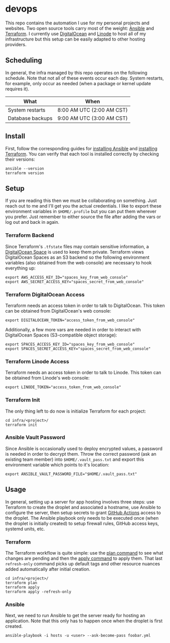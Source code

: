 # devops
This repo contains the automation I use for my personal projects and websites.
Two open source tools carry most of the weight: [Ansible](https://www.ansible.com/) and [Terraform](https://www.terraform.io/).
I currently use [DigitalOcean](https://www.digitalocean.com/) and [Linode](https://www.linode.com/) to host all of my infrastructure but this setup can be easily adapted to other hosting providers.

## Scheduling
In general, the infra managed by this repo operates on the following schedule.
Note that not all of these events occur each day.
System restarts, for example, only occur as needed (when a package or kernel update requires it).

| What | When |
| ---- | ---- |
| System restarts | 8:00 AM UTC (2:00 AM CST) |
| Database backups | 9:00 AM UTC (3:00 AM CST) |

## Install
First, follow the corresponding guides for [installing Ansible](https://docs.ansible.com/ansible/latest/installation_guide/intro_installation.html) and [installing Terraform](https://www.terraform.io/downloads.html).
You can verify that each tool is installed correctly by checking their versions:
```
ansible --version
terraform version
```

## Setup
If you are reading this then we must be collaborating on something.
Just reach out to me and I'll get you the actual credentials.
I like to export these environment variables in `$HOME/.profile` but you can put them wherever you prefer.
Just remember to either source the file after adding the vars or log out and back in again.

### Terraform Backend
Since Terraform's `.tfstate` files may contain sensitive information, a [DigitalOcean Space](https://www.digitalocean.com/products/spaces/) is used to keep them private.
Terraform views DigitalOcean Spaces as an S3 backend so the following environment variables (also obtained from the web console) are necessary to hook everything up:
```
export AWS_ACCESS_KEY_ID="spaces_key_from_web_console"
export AWS_SECRET_ACCESS_KEY="spaces_secret_from_web_console"
```

### Terraform DigitalOcean Access
Terraform needs an access token in order to talk to DigitalOcean.
This token can be obtained from DigitalOcean's web console:
```
export DIGITALOCEAN_TOKEN="access_token_from_web_console"
```

Additionally, a few more vars are needed in order to interact with DigitalOcean Spaces (S3-compatible object storage):
```
export SPACES_ACCESS_KEY_ID="spaces_key_from_web_console"
export SPACES_SECRET_ACCESS_KEY="spaces_secret_from_web_console"
```

### Terraform Linode Access
Terraform needs an access token in order to talk to Linode.
This token can be obtained from Linode's web console:
```
export LINODE_TOKEN="access_token_from_web_console"
```

### Terraform Init
The only thing left to do now is initialize Terraform for each project:
```
cd infra/<project>/
terraform init
```

### Ansible Vault Password
Since Ansible is occasionally used to deploy encrypted values, a password is needed in order to decrypt them.
Throw the correct password (ask an existing team member) into `$HOME/.vault_pass.txt` and export this environment variable which points to it's location:
```
export ANSIBLE_VAULT_PASSWORD_FILE="$HOME/.vault_pass.txt"
```

## Usage
In general, setting up a server for app hosting involves three steps: use Terraform to create the droplet and associated a hostname, use Ansible to configure the server, then setup secrets to grant [GitHub Actions](https://github.com/features/actions) access to the droplet.
The Ansible playbook only needs to be executed once (when the droplet is initially created) to setup firewall rules, GitHub access keys, systemd units, etc.

### Terraform
The Terraform workflow is quite simple: use the [plan command](https://www.terraform.io/docs/cli/commands/plan.html) to see what changes are pending and then the [apply command](https://www.terraform.io/docs/cli/commands/apply.html) to apply them.
That last `refresh-only` command picks up default tags and other resource nuances added automatically after initial creation.
```
cd infra/<project>/
terraform plan
terraform apply
terraform apply -refresh-only
```

### Ansible
Next, we need to run Ansible to get the server ready for hosting an application.
Note that this only has to happen once when the droplet is first created.
```
ansible-playbook -i hosts -u <user> --ask-become-pass foobar.yml
```
